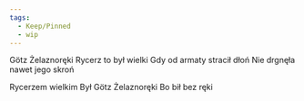 ```yaml
---
tags:
  - Keep/Pinned
  - wip
---
```


Götz Żelaznoręki
Rycerz to był wielki
Gdy od armaty stracił dłoń
Nie drgnęła nawet jego skroń


Rycerzem wielkim 
Był Götz Żelaznoręki
Bo bił bez ręki
